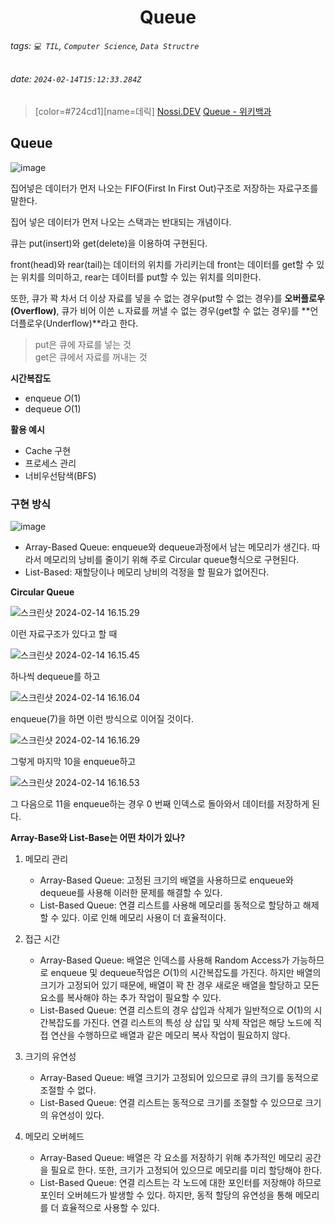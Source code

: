 <h1><center> Queue </center></h1>

###### tags: `💻 TIL`, `Computer Science`, `Data Structre`
###### date: `2024-02-14T15:12:33.284Z`

> [color=#724cd1][name=데릭]
> [Nossi.DEV](https://www.nossi.dev/c7d72557-2e54-4523-9946-9c4b83ca5044)
> [Queue - 위키백과]()

## Queue

![image](https://hackmd.io/_uploads/BkVQvy5oT.png)

집어넣은 데이터가 먼저 나오는 FIFO(First In First Out)구조로 저장하는 자료구조를 말한다. 

집어 넣은 데이터가 먼저 나오는 스택과는 반대되는 개념이다.

큐는 put(insert)와 get(delete)을 이용하여 구현된다.

front(head)와 rear(tail)는 데이터의 위치를 가리키는데 front는 데이터를 get할 수 있는 위치를 의미하고, rear는 데이터를 put할 수 있는 위치를 의미한다. 

또한, 큐가 꽉 차서 더 이상 자료를 넣을 수 없는 경우(put할 수 없는 경우)를 **오버플로우(Overflow)**, 큐가 비어 이쓴 ㄴ자료를 꺼낼 수 없는 경우(get할 수 없는 경우)를 **언더플로우(Underflow)**라고 한다.

> put은 큐에 자료를 넣는 것 <br>
> get은 큐에서 자료를 꺼내는 것

**시간복잡도**
- enqueue $O(1)$
- dequeue $O(1)$

**활용 예시**

- Cache 구현
- 프로세스 관리
- 너비우선탐색(BFS)

### 구현 방식

![image](https://hackmd.io/_uploads/r1eNukqo6.png)

- Array-Based Queue: enqueue와 dequeue과정에서 남는 메모리가 생긴다. 따라서 메모리의 낭비를 줄이기 위해 주로 Circular queue형식으로 구현된다.
- List-Based: 재할당이나 메모리 낭비의 걱정을 할 필요가 없어진다. 

**Circular Queue**

![스크린샷 2024-02-14 16.15.29](https://hackmd.io/_uploads/Hks5_1qs6.png)

이런 자료구조가 있다고 할 때

![스크린샷 2024-02-14 16.15.45](https://hackmd.io/_uploads/ryosdk5oT.png)

하나씩 dequeue를 하고 

![스크린샷 2024-02-14 16.16.04](https://hackmd.io/_uploads/HkA2_k9ia.png)

enqueue(7)을 하면 이런 방식으로 이어질 것이다.

![스크린샷 2024-02-14 16.16.29](https://hackmd.io/_uploads/rkPROJ5sp.png)

그렇게 마지막 10을 enqueue하고 

![스크린샷 2024-02-14 16.16.53](https://hackmd.io/_uploads/SJ1xK15j6.png)

그 다음으로 11을 enqueue하는 경우 0 번째 인덱스로 돌아와서 데이터를 저장하게 된다.

**Array-Base와 List-Base는 어떤 차이가 있나?**

1. 메모리 관리
    - Array-Based Queue: 고정된 크기의 배열을 사용하므로 enqueue와 dequeue를 사용해 이러한 문제를 해결할 수 있다.
    - List-Based Queue: 연결 리스트를 사용해 메모리를 동적으로 할당하고 해제할 수 있다. 이로 인해 메모리 사용이 더 효율적이다.

2. 접근 시간
    - Array-Based Queue: 배열은 인덱스를 사용해 Random Access가 가능하므로 enqueue 및 dequeue작업은 $O(1)$의 시간복잡도를 가진다. 하지만 배열의 크기가 고정되어 있기 때문에, 배열이 꽉 찬 경우 새로운 배열을 할당하고 모든 요소를 복사해야 하는 추가 작업이 필요할 수 있다.
    - List-Based Queue: 연결 리스트의 경우 삽입과 삭제가 일반적으로 $O(1)$의 시간복잡도를 가진다. 연결 리스트의 특성 상 삽입 및 삭제 작업은 해당 노드에 직접 연산을 수행하므로 배열과 같은 메모리 복사 작업이 필요하지 않다.

3. 크기의 유연성
    - Array-Based Queue: 배열 크기가 고정되어 있으므로 큐의 크기를 동적으로 조절할 수 없다.
    - List-Based Queue: 연결 리스트는 동적으로 크기를 조절할 수 있으므로 크기의 유연성이 있다.

4. 메모리 오버헤드
    - Array-Based Queue: 배열은 각 요소를 저장하기 위해 추가적인 메모리 공간을 필요로 한다. 또한, 크기가 고정되어 있으므로 메모리를 미리 할당해야 한다. 
    - List-Based Queue: 연결 리스트는 각 노드에 대한 포인터를 저장해야 하므로 포인터 오버헤드가 발생할 수 있다. 하지만, 동적 할당의 유연성을 통해 메모리를 더 효율적으로 사용할 수 있다.
